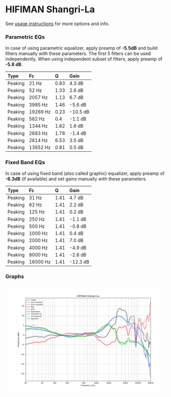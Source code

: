 # HIFIMAN Shangri-La
See [usage instructions](https://github.com/jaakkopasanen/AutoEq#usage) for more options and info.

### Parametric EQs
In case of using parametric equalizer, apply preamp of **-5.5dB** and build filters manually
with these parameters. The first 5 filters can be used independently.
When using independent subset of filters, apply preamp of **-5.8 dB**.

| Type    | Fc       |    Q | Gain     |
|:--------|:---------|:-----|:---------|
| Peaking | 21 Hz    | 0.83 | 4.3 dB   |
| Peaking | 52 Hz    | 1.33 | 2.6 dB   |
| Peaking | 2057 Hz  | 1.13 | 6.7 dB   |
| Peaking | 3985 Hz  | 1.46 | -5.6 dB  |
| Peaking | 19269 Hz | 0.23 | -10.5 dB |
| Peaking | 562 Hz   | 0.4  | -1.1 dB  |
| Peaking | 1344 Hz  | 1.82 | 1.6 dB   |
| Peaking | 2683 Hz  | 1.78 | -1.4 dB  |
| Peaking | 2814 Hz  | 6.53 | 3.5 dB   |
| Peaking | 13652 Hz | 0.81 | 0.5 dB   |

### Fixed Band EQs
In case of using fixed band (also called graphic) equalizer, apply preamp of **-6.3dB**
(if available) and set gains manually with these parameters.

| Type    | Fc       |    Q | Gain     |
|:--------|:---------|:-----|:---------|
| Peaking | 31 Hz    | 1.41 | 4.7 dB   |
| Peaking | 62 Hz    | 1.41 | 2.2 dB   |
| Peaking | 125 Hz   | 1.41 | 0.2 dB   |
| Peaking | 250 Hz   | 1.41 | -1.1 dB  |
| Peaking | 500 Hz   | 1.41 | -0.8 dB  |
| Peaking | 1000 Hz  | 1.41 | 0.4 dB   |
| Peaking | 2000 Hz  | 1.41 | 7.0 dB   |
| Peaking | 4000 Hz  | 1.41 | -4.9 dB  |
| Peaking | 8000 Hz  | 1.41 | -2.6 dB  |
| Peaking | 16000 Hz | 1.41 | -12.3 dB |

### Graphs
![](./HIFIMAN%20Shangri-La.png)